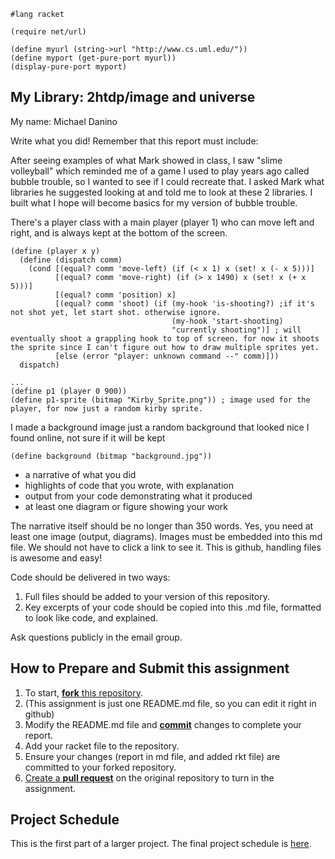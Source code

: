 
```
#lang racket

(require net/url)

(define myurl (string->url "http://www.cs.uml.edu/"))
(define myport (get-pure-port myurl))
(display-pure-port myport)
```

## My Library: 2htdp/image and universe
My name: Michael Danino

Write what you did!
Remember that this report must include:

After seeing examples of what Mark showed in class, I saw "slime volleyball" which reminded me of a game I used to play years ago called bubble trouble, so I wanted to see if I could recreate that. I asked Mark what libraries he suggested looking at and told me to look at these 2 libraries. I built what I hope will become basics for my version of bubble trouble.

There's a player class with a main player (player 1) who can move left and right, and is always kept at the bottom of the screen.

```racket
(define (player x y)
  (define (dispatch comm)
    (cond [(equal? comm 'move-left) (if (< x 1) x (set! x (- x 5)))]
          [(equal? comm 'move-right) (if (> x 1490) x (set! x (+ x 5)))]
          [(equal? comm 'position) x]
          [(equal? comm 'shoot) (if (my-hook 'is-shooting?) ;if it's not shot yet, let start shot. otherwise ignore.
                                    (my-hook 'start-shooting)
                                    "currently shooting")] ; will eventually shoot a grappling hook to top of screen. for now it shoots the sprite since I can't figure out how to draw multiple sprites yet.
          [else (error "player: unknown command --" comm)]))
  dispatch)

...
(define p1 (player 0 900))
(define p1-sprite (bitmap "Kirby_Sprite.png")) ; image used for the player, for now just a random kirby sprite.
```

I made a background image just a random background that looked nice I found online, not sure if it will be kept

```racket
(define background (bitmap "background.jpg"))
```

* a narrative of what you did
* highlights of code that you wrote, with explanation
* output from your code demonstrating what it produced
* at least one diagram or figure showing your work

The narrative itself should be no longer than 350 words. Yes, you need at least one image (output, diagrams). Images must be embedded into this md file. We should not have to click a link to see it. This is github, handling files is awesome and easy!

Code should be delivered in two ways:

1. Full files should be added to your version of this repository.
1. Key excerpts of your code should be copied into this .md file, formatted to look like code, and explained.

Ask questions publicly in the email group.

## How to Prepare and Submit this assignment

1. To start, [**fork** this repository][forking]. 
  2. (This assignment is just one README.md file, so you can edit it right in github)
1. Modify the README.md file and [**commit**][ref-commit] changes to complete your report.
1. Add your racket file to the repository. 
1. Ensure your changes (report in md file, and added rkt file) are committed to your forked repository.
1. [Create a **pull request**][pull-request] on the original repository to turn in the assignment.

## Project Schedule
This is the first part of a larger project. The final project schedule is [here][schedule].

<!-- Links -->
[schedule]: https://github.com/oplS17projects/FP-Schedule
[markdown]: https://help.github.com/articles/markdown-basics/
[forking]: https://guides.github.com/activities/forking/
[ref-clone]: http://gitref.org/creating/#clone
[ref-commit]: http://gitref.org/basic/#commit
[ref-push]: http://gitref.org/remotes/#push
[pull-request]: https://help.github.com/articles/creating-a-pull-request

